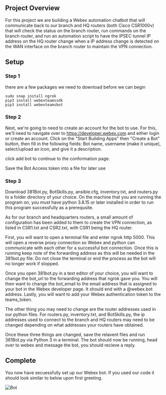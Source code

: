 
## Project Overview

For this project we are building a Webex automation chatbot that will communicate back to our branch and HQ routers (both Cisco CSR1000v) that will check the status on the branch router, run commands on the branch router, and run an automation script to have the IPSEC tunnel IP address on the HQ router change when a IP address change is detected on the WAN interface on the branch router to maintain the VPN connection.

## Setup

### Step 1

there are a few packages we need to download before we can begin

```
sudo snap install ngrok 
pip3 install webexteamssdk 
pip3 install webexteamsbot 
```
### Step 2

Next, we're going to need to create an account for the bot to use. For this, we'll need to navigate over to https://developer.webex.com and either login or create an account. Click on the "Start Building Apps" then "Create a Bot" button, then fill in the following fields: Bot name, username (make it unique), select/upload an icon, and give it a description.

click add bot to continue to the conformation page.

Save the Bot Access token into a file for later use

### Step 3

Download 381Bot.py, BotSkills.py, ansible.cfg, inventory.txt, and routers.py to a folder directory of your choice. On the machine that you are running the program on, you must have python 3.8.15 or later installed in order to run this program successfully as a prerequsite. 

As for our branch and headquarters routers, a small amount of configuration has been added to them to create the VPN connection, as listed in CSR1.txt and CSR2.txt, with CSR1 being the HQ router.

First, you will want to open a terminal file and enter ngrok http 5000. This will open a reverse proxy connection so Webex and python can communicate with each other for a successful bot connection. Once this is running keep note of the forwarding address as this will be needed in the 381bot.py file. Do not close the terminal or end the process as the bot will no longer work if stopped.

Once you open 381bot.py in a text editor of your choice, you will want to change the bot_url to the forwarding address that ngrok gave you. You will then want to change the bot_email to the email address that is assigned to your bot in the Webex developer page. It should end with a @webex.bot address. Lastly, you will want to add your Webex authentication token to the teams_token. 

The other thing you may need to change are the router addresses used in our python files. For routers.py, inventory.txt, and BotSkills.py, the ip addresses used to connect to the branch and HQ routers may need to be changed depending on what addresses your routers have obtained.

Once these three things are changed, save the relavent files and run 381Bot.py via Python 3 in a terminal. The bot should now be running, head over to webex and message the bot, you should recieve a reply.

## Complete

You now have secuessfully set up our Webex bot. If you used our code it should look similar to below upon first greeting.

![Bot](/images/botfinished.png)
